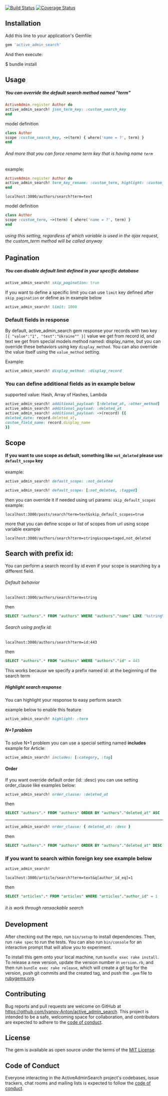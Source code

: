 [![Build Status](https://travis-ci.com/Ivanov-Anton/active_admin_search.svg?branch=master)](https://travis-ci.com/Ivanov-Anton/active_admin_search) [![Coverage Status](https://coveralls.io/repos/github/Ivanov-Anton/active_admin_search/badge.svg?branch=master)](https://coveralls.io/github/Ivanov-Anton/active_admin_search?branch=master)
## Installation

Add this line to your application's Gemfile:

```ruby
gem 'active_admin_search'
```

And then execute:

$ bundle install

## Usage

##### You can override the default search method named "term"

```ruby
ActiveAdmin.register Author do
active_admin_search! json_term_key: :custom_search_key
end
```

model definition
```ruby
class Author
scope :custom_search_key, ->(term) { where('name = ?', term) }
end
```

###### And more that you can force rename term key that is having name `term`

example:
```ruby
ActiveAdmin.register Author do
active_admin_search! term_key_rename: :custom_term, highlight: :custom_term
end
```
```
localhost:3000/authors/search?term=text
```
model definition
```ruby
class Author
scope :custom_term, ->(term) { where('name = ?', term) }
end
```
###### using this setting, regardless of which variable is used in the ajax request, the custom_term method will be called anyway

## Pagination
##### You can disable default limit defined in your specific database
```ruby
active_admin_search! skip_pagination: true
```

If you want to define a specific limit you can use ``limit`` key defined after ```skip_pagination```
or define as in example below
```ruby
active_admin_search! limit: 1000
```

### Default fields in response

By default, active_admin_search gem response your records with two key ``[{ "value":"1", "text":"Ukraine"" }]``
value we get from record id, and text we get from special models method named: display_name,
but you can override these behaviors using key `display_method`.
You can also override the value itself using the `value_method` setting.

Example:
```ruby
active_admin_search! display_method: :display_record
``` 
### You can define additional fields as in example below
supported value: Hash, Array of Hashes, Lambda
```ruby
active_admin_search! additional_payload: [:deleted_at, :other_method]
active_admin_search! additional_payload: :deleted_at
active_admin_search! additional_payload: ->(record) {{
deleted_date: record.deleted_at,
custom_field_name: record.display_name
}}
```

## Scope
#### If you want to use scope as default, something like `not_deleted` please use `default_scope` key
example:
```ruby
active_admin_search! default_scope: :not_deleted
```
```ruby
active_admin_search! default_scope: [:not_deleted, :tagged]
```

then you can override it if needed using url params: `skip_default_scopes`
example:
```
localhost:3000/posts/search?term=text&skip_default_scopes=true
```
more that you can define scope or list of scopes from url using scope variable
example
```
localhost:3000/authors/search?term=string&scope=taged,not_deleted
```

## Search with prefix id:

You can perform a search record by id even if your scope is searching by a different field.

###### Default behavior
```
localhost:3000/authors/search?term=string
```
then
```sql
SELECT "authors".* FROM "authors" WHERE "authors"."name" LIKE '%string%'
```
###### Search using prefix id:
```
localhost:3000/authors/search?term=id:443
```
then
```sql
SELECT "authors".* FROM "authors" WHERE "authors"."id" = 443
```
This works because we specify a prefix named id: at the beginning of the search term

##### Highlight search response
You can highlight your response to easy perform search

example below to enable this feature
```ruby
active_admin_search! highlight: :term
```

##### N+1 problem

To solve N+1 problem you can use a special setting named **includes**
example for Article:
```ruby
active_admin_search! includes: [:category, :tag]
```

#### Order
If you want override default order (id: :desc) you can use setting order_clause like examples below:

```ruby
active_admin_search! order_clause: :deleted_at
```
then
```sql
SELECT "authors".* FROM "authors" ORDER BY "authors"."deleted_at" ASC
```
----------------------------
```ruby
active_admin_search! order_clause: { deleted_at: :desc }
```
then
```sql
SELECT "authors".* FROM "authors" ORDER BY "authors"."deleted_at" DESC
```

### If you want to search within foreign key see example below
```ruby
active_admin_search!
```
```
localhost:3000/article/search?term=text&q[author_id_eq]=1
```
then
```sql
SELECT "articles".* FROM "articles" WHERE "articles"."author_id" = 1
```
###### it is work through ransackable search

## Development

After checking out the repo, run `bin/setup` to install dependencies. Then, run `rake spec` to run the tests. You can also run `bin/console` for an interactive prompt that will allow you to experiment.

To install this gem onto your local machine, run `bundle exec rake install`. To release a new version, update the version number in `version.rb`, and then run `bundle exec rake release`, which will create a git tag for the version, push git commits and the created tag, and push the `.gem` file to [rubygems.org](https://rubygems.org).

## Contributing

Bug reports and pull requests are welcome on GitHub at https://github.com/Ivanov-Anton/active_admin_search. This project is intended to be a safe, welcoming space for collaboration, and contributors are expected to adhere to the [code of conduct](https://github.com/[USERNAME]/active_admin_search/blob/master/CODE_OF_CONDUCT.md).


## License

The gem is available as open source under the terms of the [MIT License](https://opensource.org/licenses/MIT).

## Code of Conduct

Everyone interacting in the ActiveAdminSearch project's codebases, issue trackers, chat rooms and mailing lists is expected to follow the [code of conduct](https://github.com/[USERNAME]/active_admin_search/blob/master/CODE_OF_CONDUCT.md).